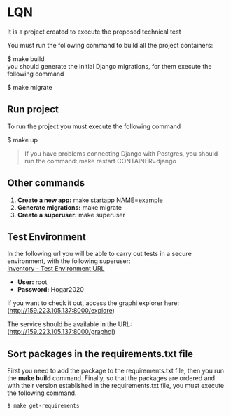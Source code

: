# LQN
It is a project created to execute the proposed technical test    
    
 
 You must run the following command to build all the project containers:    
    
 $ make build    
you should generate the initial Django migrations, for them execute the following command    
    
 $ make migrate    
## Run project    
 To run the project you must execute the following command    
    
 $ make up    
> If you have problems connecting Django with Postgres, you should run the command: make restart CONTAINER=django    
 ## Other commands    
    
 1. **Create a new app:** make startapp NAME=example    
 2. **Generate migrations:** make migrate    
 3. **Create a superuser:** make superuser  
  
## Test Environment  
  
In the following url you will be able to carry out tests in a secure environment, with the following superuser:  
[Inventory - Test Environment URL](http://159.223.105.137:8000/admin/)  
  
 - **User:** root  
 - **Password:** Hogar2020

If you want to check it out, access the graphi explorer here: (http://159.223.105.137:8000/explore)

The service should be available in the URL: (http://159.223.105.137:8000/graphql)
## Sort packages in the requirements.txt file

First you need to add the package to the requirements.txt file, then you run the **make build** command.
Finally, so that the packages are ordered and with their version established in the requirements.txt file, you must execute the following command.

    $ make get-requirements
